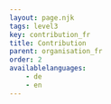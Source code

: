 ```yaml
---
layout: page.njk
tags: level3
key: contribution_fr
title: Contribution
parent: organisation_fr
order: 2
availablelanguages: 
    - de
    - en
---
```


